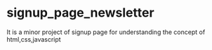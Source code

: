 # signup_page_newsletter
It is a minor project of signup page for understanding the concept of html,css,javascript
